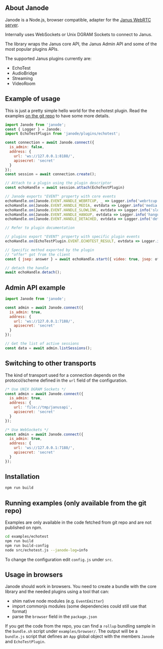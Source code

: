 ## About Janode

Janode is a Node.js, browser compatible, adapter for the [Janus WebRTC server](https://github.com/meetecho/janus-gateway).

Internally uses WebSockets or Unix DGRAM Sockets to connect to Janus.

The library wraps the Janus core API, the Janus Admin API and some of the most popular plugins APIs.

The supported Janus plugins currently are:

- EchoTest
- AudioBridge
- Streaming
- VideoRoom

## Example of usage

This is just a pretty simple hello world for the echotest plugin.
Read the examples [on the git repo](https://github.com/meetecho/janode) to have some more details.


```js
import Janode from 'janode';
const { Logger } = Janode;
import EchoTestPlugin from 'janode/plugins/echotest';

const connection = await Janode.connect({
  is_admin: false,
  address: {
    url: 'ws://127.0.0.1:8188/',
    apisecret: 'secret'
  }
});
const session = await connection.create();

// Attach to a plugin using the plugin descriptor
const echoHandle = await session.attach(EchoTestPlugin)

// Janode exports "EVENT" property with core events
echoHandle.on(Janode.EVENT.HANDLE_WEBRTCUP, _ => Logger.info('webrtcup event'));
echoHandle.on(Janode.EVENT.HANDLE_MEDIA, evtdata => Logger.info('media event', evtdata));
echoHandle.on(Janode.EVENT.HANDLE_SLOWLINK, evtdata => Logger.info('slowlink event', evtdata));
echoHandle.on(Janode.EVENT.HANDLE_HANGUP, evtdata => Logger.info('hangup event', evtdata));
echoHandle.on(Janode.EVENT.HANDLE_DETACHED, evtdata => Logger.info('detached event', evtdata));

// Refer to plugin documentation

// plugins export "EVENT" property with specific plugin events
echoHandle.on(EchoTestPlugin.EVENT.ECHOTEST_RESULT, evtdata => Logger.info('echotest result event', evtdata));

// Specific method exported by the plugin
// "offer" got from the client
const { jsep: answer } = await echoHandle.start({ video: true, jsep: offer });

// detach the handle
await echoHandle.detach();

```

## Admin API example

```js
import Janode from 'janode';

const admin = await Janode.connect({
  is_admin: true,
  address: {
    url: 'ws://127.0.0.1:7188/',
    apisecret: 'secret'
  }
});

// Get the list of active sessions
const data = await admin.listSessions();

```

## Switching to other transports

The kind of transport used for a connection depends on the protocol/scheme defined in the `url` field of the configuration.

```js
/* Use UNIX DGRAM Sockets */
const admin = await Janode.connect({
  is_admin: true,
  address: {
    url: 'file://tmp/janusapi',
    apisecret: 'secret'
  }
});
```

```js
/* Use WebSockets */
const admin = await Janode.connect({
  is_admin: true,
  address: {
    url: 'ws://127.0.0.1:7188/',
    apisecret: 'secret'
  }
});
```

## Installation

```bash
npm run build
```

## Running examples (only available from the git repo)

Examples are only available in the code fetched from git repo and are not published on npm.

```bash
cd examples/echotest
npm run build
npm run build-config
node src/echotest.js --janode-log=info
```
To change the configuration edit `config.js` under `src`.

## Usage in browsers

Janode should work in browsers.
You need to create a bundle with the core library and the needed plugins using a tool that can:
- shim native node modules (e.g. `EventEmitter`)
- import commonjs modules (some dependencies could still use that format)
- parse the `browser` field in the `package.json`

If you get the code from the repo, you can find a `rollup` bundling sample in the `bundle.sh` script under `examples/browser/`.
The output will be a `bundle.js` script that defines an `App` global object with the members `Janode` and `EchoTestPlugin`.